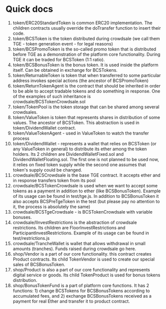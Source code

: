 # Quick docs

1. token/ERC20StandardToken is common ERC20 implementation. The children contracts usually override the doTransfer function to insert their code.
2. token/BCSToken is the token distributed during crowdsale (we call them TGE - token generation event - for legal reasons)
3. token/BCSPromoToken is the so-called promo token that is distributed before TGE as a demonstration of the platform core functionality. During TGE it can be traded for BCSToken (1:1 ratio).
4. token/BCSBonusToken is the bonus token. It is used inside the platform itself. Can be obtained in exchange for BCSTokens.
5. token/ReturnableToken is token that when transferred to some particular address invokes special actions (the ancestor of BCSPromoToken)
6. token/ReturnTokenAgent is the contract that should be inherited in order to be able to accept tradable tokens and do something in response. One of the examples of such inheritance is crowdsale/BCSTokenCrowdsale.sol
7. token/TokenPool is the token storage that can be shared among several crowdsales.
8. token/ValueToken is token that represents shares in distribution of some values. The ancestor of BCSToken. This abstraction is used in token/DividendWallet contract.
9. token/ValueTokenAgent - used in ValueToken to watch the transfer process
10.	token/DividendWallet - represents a wallet that relies on BCSToken (or any ValueToken in general) to distribute its ether among the token holders. Its 2 children are DividendWalletFixed.sol and DividendWalletFloating.sol. The first one is not planned to be used now, it relies on fixed token supply while the second one assumes that token's supply could be changed.
11.	crowdsale/BCSCrowdsale is the base TGE contract. It accepts ether and in response transfers token from its pool
12.	crowdsale/BCSTokenCrowdsale is used when we want to accept some tokens as a payment in addition to ether (like BCSBonusToken). Example of its usage can be found in test/tge.js. In addition to BCSBonusToken it also accepts BCSPreTgeToken in the test (but please pay no attention to it, the process is absolutely the same)
13.	crowdsale/BCSTgeCrowdsale - is BCSTokenCrowdsale with variable bonuses.
14.	crowdsale/IInvestRestrictions is the abstraction of crowdsale restrictions. Its children are FloorInvestRestrictions and ParticipantInvestRestrictions. Example of its usage can be found in test/restrictions.js
15.	crowdsale/TrancheWallet is wallet that allows withdrawal in small amounts (tranches). Funds raised during crowdsale go here.
16.	shop/Vendor is a part of our core functionality. this contract creates Product contracts. Its child TokenVendor is used to create our special sales of BCSBonusToken.
17.	shop/Product is also a part of our core functionality and represents digital service or goods. Its child TokenProduct is used for bonus tokens distribution.
18. shop/BonusTokenFund is a part of platform core functions. It has 2 functions: 1) change BCSTokens for BCSBonusTokens according to accumulated fees, and 2) exchange BCSBonusTokens received as a payment for real Ether and transfer it to product contract.
